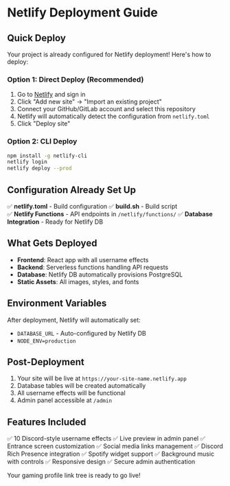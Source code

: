 # Netlify Deployment Guide

## Quick Deploy

Your project is already configured for Netlify deployment! Here's how to deploy:

### Option 1: Direct Deploy (Recommended)
1. Go to [Netlify](https://netlify.com) and sign in
2. Click "Add new site" → "Import an existing project"
3. Connect your GitHub/GitLab account and select this repository
4. Netlify will automatically detect the configuration from `netlify.toml`
5. Click "Deploy site"

### Option 2: CLI Deploy
```bash
npm install -g netlify-cli
netlify login
netlify deploy --prod
```

## Configuration Already Set Up

✅ **netlify.toml** - Build configuration
✅ **build.sh** - Build script  
✅ **Netlify Functions** - API endpoints in `/netlify/functions/`
✅ **Database Integration** - Ready for Netlify DB

## What Gets Deployed

- **Frontend**: React app with all username effects
- **Backend**: Serverless functions handling API requests
- **Database**: Netlify DB automatically provisions PostgreSQL
- **Static Assets**: All images, styles, and fonts

## Environment Variables

After deployment, Netlify will automatically set:
- `DATABASE_URL` - Auto-configured by Netlify DB
- `NODE_ENV=production`

## Post-Deployment

1. Your site will be live at `https://your-site-name.netlify.app`
2. Database tables will be created automatically
3. All username effects will be functional
4. Admin panel accessible at `/admin`

## Features Included

✅ 10 Discord-style username effects
✅ Live preview in admin panel
✅ Entrance screen customization
✅ Social media links management
✅ Discord Rich Presence integration
✅ Spotify widget support
✅ Background music with controls
✅ Responsive design
✅ Secure admin authentication

Your gaming profile link tree is ready to go live!
